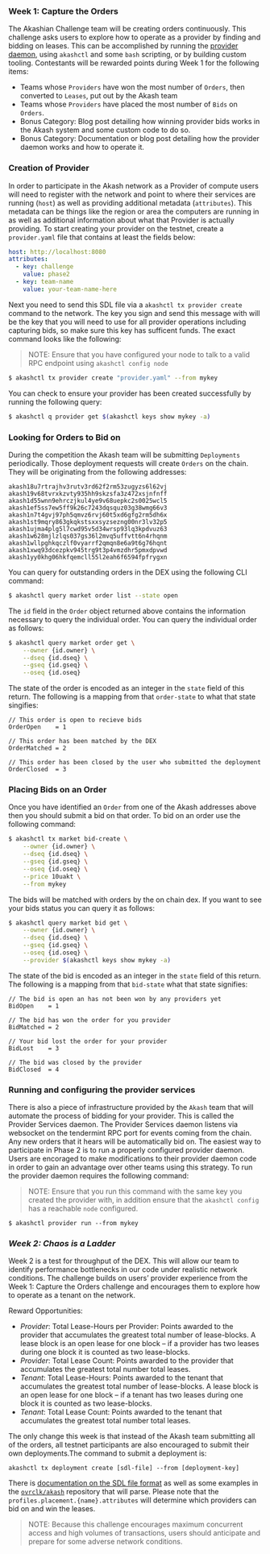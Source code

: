 ### **Week 1: Capture the Orders**

The Akashian Challenge team will be creating orders continuously. This challenge asks users to explore how to operate as a provider by finding and bidding on leases. This can be accomplished by running the [provider daemon](https://github.com/ovrclk/akash/tree/master/provider), using `akashctl` and some `bash` scripting, or by building custom tooling. Contestants will be rewarded points during Week 1 for the following items:

- Teams whose `Providers` have won the most number of `Orders`, then converted to `Leases`, put out by the Akash team
- Teams whose `Providers` have placed the most number of `Bids` on `Orders`.
- Bonus Category: Blog post detailing how winning provider bids works in the Akash system and some custom code to do so.
- Bonus Category: Documentation or blog post detailing how the provider daemon works and how to operate it.

### Creation of Provider

In order to participate in the Akash network as a Provider of compute users will need to register with the network and point to where their services are running (`host`) as well as providing additional metadata (`attributes`). This metadata can be things like the region or area the computers are running in as well as additional information about what that Provider is actually providing. To start creating your provider on the testnet, create a `provider.yaml` file that contains at least the fields below:

```yaml
host: http://localhost:8080
attributes:
  - key: challenge
    value: phase2
  - key: team-name
    value: your-team-name-here
```

Next you need to send this SDL file via a `akashctl tx provider create` command to the network. The key you sign and send this message with will be the key that you will need to use for all provider operations including capturing bids, so make sure this key has sufficent funds. The exact command looks like the following:

> NOTE: Ensure that you have configured your node to talk to a valid RPC endpoint using `akashctl config node`

```bash
$ akashctl tx provider create "provider.yaml" --from mykey
```

You can check to ensure your provider has been created successfully by running the following query:

```bash
$ akashctl q provider get $(akashctl keys show mykey -a)
```

### Looking for Orders to Bid on

During the competition the Akash team will be submitting `Deployments` periodically. Those deployment requests will create `Orders` on the chain. They will be originating from the following addresses:

```
akash18u7rtrajhv3rutv3rd62f2rm53zugyzs6l62vj
akash19v68tvrxkzvty935hh9skzsfa3z472xsjnfnff
akash1d55wnn9ehrczjkul4ye9v68uepkc2s0025wcl5
akash1ef5ss7ew5ff9k26c7243dqsquz03g38wmg66v3
akash1n7t4gvj97ph5qmvz6rvj60t5xd6gfg2rm5dh6x
akash1st9mqry863gkqkstsxxsyzsezng00nr3lv32p5
akash1ujma4plg5l7cwd95v5d34wrsp93lq3kpdvuz63
akash1w628mjlzlqs037gs36l2mvq5uffvtt6n4rhqnm
akash1wllpghkqczlf0vyarrf2qmqn8e6a9t6g76hqnt
akash1xwq93dcezpkv945trg9t3p4vmzdhr5pmxdpvwd
akash1yy0khg06hkfqemcll55l2eah6f6594fpfrygxn
```

You can query for outstanding orders in the DEX using the following CLI command:

```bash
$ akashctl query market order list --state open
```


The `id` field in the `Order` object returned above contains the information necessary to query the individual order. You can query the individual order as follows:

```bash
$ akashctl query market order get \
    --owner {id.owner} \
    --dseq {id.dseq} \
    --gseq {id.gseq} \
    --oseq {id.oseq}
```

The state of the order is encoded as an integer in the `state` field of this return. The following is a mapping from that `order-state` to what that state singifies:

```
// This order is open to recieve bids
OrderOpen    = 1

// This order has been matched by the DEX
OrderMatched = 2

// This order has been closed by the user who submitted the deployment
OrderClosed  = 3
```

### Placing Bids on an Order

Once you have identified an `Order` from one of the Akash addresses above then you should submit a bid on that order. To bid on an order use the following command:

```bash
$ akashctl tx market bid-create \
    --owner {id.owner} \
    --dseq {id.dseq} \
    --gseq {id.gseq} \
    --oseq {id.oseq} \
    --price 10uakt \
    --from mykey
```

The bids will be matched with orders by the on chain dex. If you want to see your bids status you can query it as follows:

```bash
$ akashctl query market bid get \
    --owner {id.owner} \
    --dseq {id.dseq} \
    --gseq {id.gseq} \
    --oseq {id.oseq} \
    --provider $(akashctl keys show mykey -a)
```

The state of the bid is encoded as an integer in the `state` field of this return. The following is a mapping from that `bid-state` what that state signifies:

```
// The bid is open an has not been won by any providers yet
BidOpen    = 1

// The bid has won the order for you provider
BidMatched = 2 

// Your bid lost the order for your provider
BidLost    = 3

// The bid was closed by the provider
BidClosed  = 4
```

### Running and configuring the provider services 

There is also a piece of infrastructure provided by the `Akash` team that will automate the process of bidding for your provider. This is called the Provider Services daemon. The Provider Services daemon listens via websocket on the tendermint RPC port for events coming from the chain. Any new orders that it hears will be automatically bid on. The easiest way to participate in Phase 2 is to run a properly configured provider daemon. Users are encoraged to make modifications to their provider daemon code in order to gain an advantage over other teams using this strategy. To run the provider daemon requires the following command:

> NOTE: Ensure that you run this command with the same key you created the provider with, in addition ensure that the `akashctl config` has a reachable `node` configured.

```
$ akashctl provider run --from mykey
```

### *Week 2: Chaos is a Ladder* 

Week 2 is a test for throughput of the DEX. This will allow our team to identify performance bottlenecks in our code under realistic network conditions. The challenge builds on users’ provider experience from the Week 1: Capture the Orders challenge and encourages them to explore how to operate as a tenant on the network. 

Reward Opportunities:

* _Provider_: Total Lease-Hours per Provider: Points awarded to the provider that accumulates the greatest total number of lease-blocks. A lease block is an open lease for one block – if a provider has two leases during one block it is counted as two lease-blocks.
* _Provider_: Total Lease Count: Points awarded to the provider that accumulates the greatest total number total leases.
* _Tenant_: Total Lease-Hours: Points awarded to the tenant that accumulates the greatest total number of lease-blocks. A lease block is an open lease for one block – if a tenant has two leases during one block it is counted as two lease-blocks.
* _Tenant_: Total Lease Count: Points awarded to the tenant that accumulates the greatest total number total leases.

The only change this week is that instead of the Akash team submitting all of the orders, all testnet participants are also encouraged to submit their own deployments.The command to submit a deployment is:

```
akashctl tx deployment create [sdl-file] --from [deployment-key]
```

There is [documentation on the SDL file format](/sdl/README.md) as well as some examples in the [`ovrclk/akash`](https://github.com/ovrclk/akash/blob/master/_docs/examples/provider/deployment.yaml) repository that will parse. Please note that the `profiles.placement.{name}.attributes` will determine which providers can bid on and win the leases.

> NOTE: Because this challenge encourages maximum concurrent access and high volumes of transactions, users should anticipate and prepare for some adverse network conditions. 
